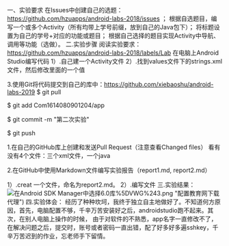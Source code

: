 一、实验要求
在Issues中创建自己的选题：https://github.com/hzuapps/android-labs-2018/issues ；
根据自选题目，编写一个或多个Activity（所有均带上学号前缀，放到自己的Java包下）；
将标题设置为自己的学号+对应的功能或题目；
根据自己选择的题目实现Activity中导航、调用等功能（选做）。
二.实验步骤
阅读实验要求：https://github.com/hzuapps/android-labs-2018/labels/Lab
在电脑上Android Studio编写代码
1）.自己建一个Activity文件
2）.找到values文件下的strings.xml文件，然后修改里面的一个值

3.使用Git将代码提交到自己的库中：https://github.com/xiebaoshu/android-labs-2019 $ git pull

$ git add Com1614080901204/app

$ git commit -m "第二次实验"

$ git push

1.在自己的GitHub库上创建和发送Pull Request（注意查看Changed files）
看有没有4个文件：三个xml文件，一个java

2.在GitHub中使用Markdown文件编写实验报告（report1.md, report2.md）

1）.creat 一个文件，命名为report2.md。
2）.编写文件
三.实验结果：![在Android SDK Manager中选择6.0库](https://github.com/shuaidebeirenpi/android-labs-2018/blob/master/Com1614080901112/app/%24Z85~5JCIX8SN04M)%5DVWG%243.png "配置教育网下载代理")
四.实验体会：
经历了种种坎坷，我终于独立自主地做好了。不知道何方原因，首先，电脑配置不够，千辛万苦安装好之后，androidstudio跑不起来。其次，在别人电脑上操作的时候，
由于对软件的不熟悉，app名字一直修改不了，在解决问题之后，提交时，账号或者密码一直出错，配了好多好多遍sshkey，千辛万苦迟到的作业，忘老师手下留情。
